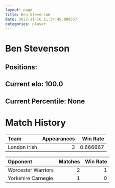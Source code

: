 ```yaml
---  
layout: page  
title: Ben Stevenson  
date: 2022-11-16 11:34:49.809057  
categories: player  
---
```

# Ben Stevenson

## Positions: 

## Current elo: 100.0

## Current Percentile: None

# Match History


| Team         |   Appearances |   Win Rate |
|:-------------|--------------:|-----------:|
| London Irish |             3 |   0.666667 |

| Opponent           |   Matches |   Win Rate |
|:-------------------|----------:|-----------:|
| Worcester Warriors |         2 |          1 |
| Yorkshire Carnegie |         1 |          0 |